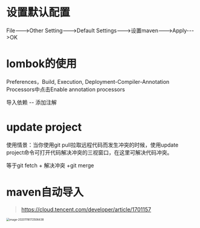 # 设置默认配置

File--->Other Setting--->Default Settings--->设置maven--->Apply--->OK

# lombok的使用

Preferences，Build, Execution, Deployment-Compiler-Annotation Processors中点击Enable annotation processors

导入依赖 -- 添加注解

# update project

使用情景：当你使用git pull拉取远程代码而发生冲突的时候，使用update project命令可打开代码解决冲突的三视窗口，在这里可解决代码冲突。

等于git fetch + 解决冲突 +git merge

# maven自动导入

> https://cloud.tencent.com/developer/article/1701157

<img src="https://tva1.sinaimg.cn/large/0081Kckwly1gkr52pykmzj30im0fitaf.jpg" alt="image-20201116172506438" style="zoom: 50%;" />